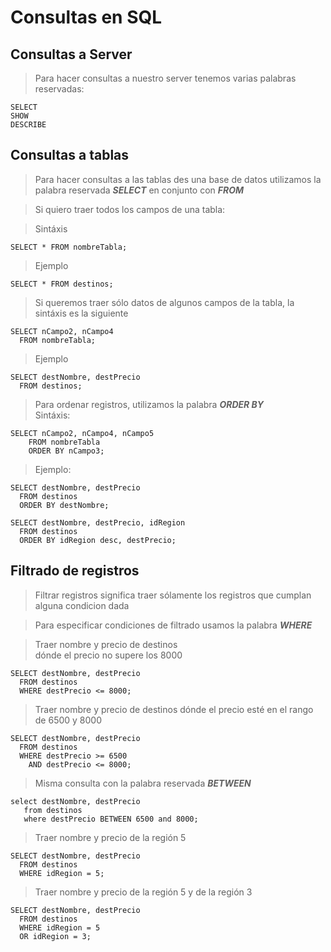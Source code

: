 # Consultas en SQL

## Consultas a Server

> Para hacer consultas a nuestro server tenemos varias palabras reservadas: 

    SELECT  
    SHOW  
    DESCRIBE

## Consultas a tablas
> Para hacer consultas a las tablas des una base de datos utilizamos
la palabra reservada ***SELECT*** en conjunto con ***FROM***

> Si quiero traer todos los campos de una tabla: 
    
> Sintáxis 

    SELECT * FROM nombreTabla;  

> Ejemplo

    SELECT * FROM destinos;  

> Si queremos traer sólo datos de algunos campos de la tabla, la sintáxis es la siguiente  

    SELECT nCampo2, nCampo4  
      FROM nombreTabla;  

> Ejemplo  

    SELECT destNombre, destPrecio 
      FROM destinos;

> Para ordenar registros, utilizamos la palabra
> ***ORDER BY***  
> Sintáxis:  

    SELECT nCampo2, nCampo4, nCampo5    
        FROM nombreTabla  
        ORDER BY nCampo3;

> Ejemplo: 

    SELECT destNombre, destPrecio   
      FROM destinos
      ORDER BY destNombre;

    SELECT destNombre, destPrecio, idRegion
      FROM destinos
      ORDER BY idRegion desc, destPrecio;

## Filtrado de registros

> Filtrar registros significa traer sólamente los registros que cumplan alguna condicion dada  

> Para especificar condiciones de filtrado usamos la palabra ***WHERE***  

> Traer nombre y precio de destinos  
> dónde el precio no supere los 8000

    SELECT destNombre, destPrecio  
      FROM destinos  
      WHERE destPrecio <= 8000;  

> Traer nombre y precio de destinos
> dónde el precio esté en el rango de 6500 y 8000

    SELECT destNombre, destPrecio  
      FROM destinos  
      WHERE destPrecio >= 6500  
        AND destPrecio <= 8000; 

> Misma consulta con la palabra reservada ***BETWEEN*** 

    select destNombre, destPrecio  
       from destinos  
       where destPrecio BETWEEN 6500 and 8000;   

> Traer nombre y precio de la región 5

    SELECT destNombre, destPrecio  
      FROM destinos  
      WHERE idRegion = 5;

> Traer nombre y precio de la región 5 
> y de la región 3

    SELECT destNombre, destPrecio  
      FROM destinos  
      WHERE idRegion = 5
      OR idRegion = 3;


